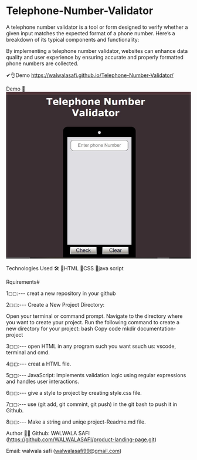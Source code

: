 # Telephone-Number-Validator

A telephone number validator is a tool or form designed to verify whether a given input matches the expected format of a phone number. Here’s a breakdown of its typical components and functionality:

By implementing a telephone number validator, websites can enhance data quality and user experience by ensuring accurate and properly formatted phone numbers are collected.

✔👌Demo https://walwalasafi.github.io/Telephone-Number-Validator/


Demo 📸
![image](image/pic.jpg)

Technologies Used 🛠️
🔹HTML
🔹CSS
🔹java script



Rquirements# 

1◻◻:--- creat a new repository in your github

2️◻◻:--- Create a New Project Directory:

Open your terminal or command prompt. Navigate to the directory where you want to create your project. Run the following command to create a new directory for your project: bash Copy code mkdir documentation-project

3️◻◻:--- open HTML in any program such you want ssuch us: vscode, terminal and cmd.

4️◻◻:--- creat a  HTML file.

5◻◻:--- JavaScript: Implements validation logic using regular expressions and handles user interactions.

6◻◻:--- give a style to project by creating style.css file. 

7◻◻:--- use (git add, git commint, git push) in the git bash to push it in Github.

8◻◻:--- Make a string and uniqe project-Readme.md file.


Author 🔵✅
Github: WALWALA SAFI (https://github.com/WALWALASAFI/product-landing-page.git)

Email: walwala safi (walwalasafi99@gmail.com)
